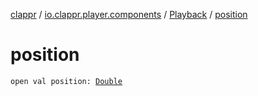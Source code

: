 [clappr](../../index.md) / [io.clappr.player.components](../index.md) / [Playback](index.md) / [position](.)

# position

`open val position: `[`Double`](https://kotlinlang.org/api/latest/jvm/stdlib/kotlin/-double/index.html)